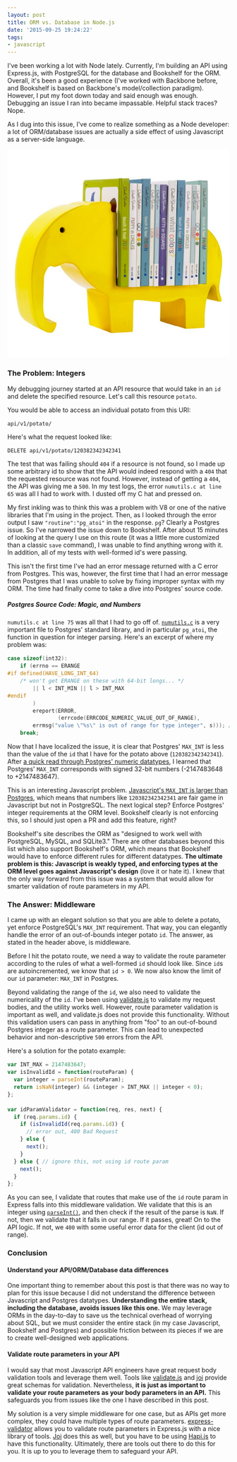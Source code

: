 ```yaml
---
layout: post
title: ORM vs. Database in Node.js
date: '2015-09-25 19:24:22'
tags:
- javascript
---
```


I've been working a lot with Node lately. Currently, I'm building an API using Express.js, with PostgreSQL for the database and Bookshelf for the ORM. Overall, it's been a good experience (I've worked with Backbone before, and Bookshelf is based on Backbone's model/collection paradigm). However, I put my foot down today and said enough was enough. Debugging an issue I ran into became impassable. Helpful stack traces? Nope.

As I dug into this issue, I've come to realize something as a Node developer: a lot of ORM/database issues are actually a side effect of using Javascript as a server-side language.

![](/assets/images/orm-vs-database-nodejs/elephant-bookshelf.jpg)

### The Problem: Integers

My debugging journey started at an API resource that would take in an `id` and delete the specified resource. Let's call this resource `potato`.

You would be able to access an individual potato from this URI:

```
api/v1/potato/
```

Here's what the request looked like:

```
DELETE api/v1/potato/120382342342341
```

The test that was failing should `404` if a resource is not found, so I made up some arbitrary id to show that the API would indeed respond with a `404` that the requested resource was not found. However, instead of getting a `404`, the API was giving me a `500`. In my test logs, the error `numutils.c at line 65` was all I had to work with. I dusted off my C hat and pressed on.

My first inkling was to think this was a problem with V8 or one of the native libraries that I'm using in the project. Then, as I looked through the error output I saw `"routine":"pg_atoi"` in the response. `pg`? Clearly a Postgres issue. So I've narrowed the issue down to Bookshelf. After about 15 minutes of looking at the query I use on this route (it was a little more customized than a classic `save` command), I was unable to find anything wrong with it. In addition, all of my tests with well-formed id's were passing.

This isn't the first time I've had an error message returned with a C error from Postgres. This was, however, the first time that I had an error message from Postgres that I was unable to solve by fixing improper syntax with my ORM. The time had finally come to take a dive into Postgres' source code.

##### Postgres Source Code: Magic, and Numbers

`numutils.c at line 75` was all that I had to go off of. [`numutils.c`](http://doxygen.postgresql.org/numutils_8c.html) is a very important file to Postgres' standard library, and in particular `pg_atoi`, the function in question for integer parsing. Here's an excerpt of where my problem was:

```c
case sizeof(int32):
    if (errno == ERANGE
#if defined(HAVE_LONG_INT_64)
    /* won't get ERANGE on these with 64-bit longs... */
        || l < INT_MIN || l > INT_MAX
#endif
        )
        ereport(ERROR,
                (errcode(ERRCODE_NUMERIC_VALUE_OUT_OF_RANGE),
        errmsg("value \"%s\" is out of range for type integer", s))); // line 75
    break;
```

Now that I have localized the issue, it is clear that Postgres' `MAX_INT` is less than the value of the `id` that I have for the potato above (`120382342342341`). After [a quick read through Postgres' numeric datatypes](http://www.postgresql.org/docs/9.1/static/datatype-numeric.html), I learned that Postgres' `MAX_INT` corresponds with signed 32-bit numbers (-2147483648 to +2147483647).

This is an interesting Javascript problem. [Javascript's `MAX_INT` is larger than Postgres](http://stackoverflow.com/questions/307179/what-is-javascripts-highest-integer-value-that-a-number-can-go-to-without-losin), which means that numbers like `120382342342341` are fair game in Javascript but not in PostgreSQL. The next logical step? Enforce Postgres' integer requirements at the ORM level. Bookshelf clearly is not enforcing this, so I should just open a PR and add this feature, right?

Bookshelf's site describes the ORM as "designed to work well with PostgreSQL, MySQL, and SQLite3." There are other databases beyond this list which also support Bookshelf's ORM, which means that Bookshelf would have to enforce different rules for different datatypes. **The ultimate problem is this: Javascript is weakly typed, and enforcing types at the ORM level goes against Javascript's design** (love it or hate it). I knew that the only way forward from this issue was a system that would allow for smarter validation of route parameters in my API.

### The Answer: Middleware

I came up with an elegant solution so that you are able to delete a potato, yet enforce PostgreSQL's `MAX_INT` requirement. That way, you can elegantly handle the error of an out-of-bounds integer potato `id`. The answer, as stated in the header above, is middleware.

Before I hit the potato route, we need a way to validate the route parameter according to the rules of what a well-formed `id` should look like. Since `id`s are autoincremented, we know that `id > 0`. We now also know the limit of our `id` parameter: `MAX_INT` in Postgres.

Beyond validating the range of the `id`, we also need to validate the numericality of the `id`. I've been using [validate.js](http://validatejs.org/) to validate my request bodies, and the utility works well. However, route parameter validation is important as well, and validate.js does not provide this functionality. Without this validation users can pass in anything from "foo" to an out-of-bound Postgres integer as a route parameter. This can lead to unexpected behavior and non-descriptive `500` errors from the API.

Here's a solution for the potato example:

```js
var INT_MAX = 2147483647;
var isInvalidId = function(routeParam) {
  var integer = parseInt(routeParam);
  return isNaN(integer) && (integer > INT_MAX || integer < 0);
};

var idParamValidator = function(req, res, next) {
  if (req.params.id) {
    if (isInvalidId(req.params.id)) {
      // error out, 400 Bad Request
    } else {
      next();
    }
  } else { // ignore this, not using id route param
    next();
  }
};
```

As you can see, I validate that routes that make use of the `id` route param in Express falls into this middleware validation. We validate that this is an integer using [`parseInt()`](https://developer.mozilla.org/en-US/docs/Web/JavaScript/Reference/Global_Objects/parseInt), and then check if the result of the parse is `NaN`. If not, then we validate that it falls in our range. If it passes, great! On to the API logic. If not, we `400` with some useful error data for the client (id out of range).

### Conclusion

#### Understand your API/ORM/Database data differences
One important thing to remember about this post is that there was no way to plan for this issue because I did not understand the difference between Javascript and Postgres datatypes. **Understanding the entire stack, including the database, avoids issues like this one.** We may leverage ORMs in the day-to-day to save us the technical overhead of worrying about SQL, but we must consider the entire stack (in my case Javascript, Bookshelf and Postgres) and possible friction between its pieces if we are to create well-designed web applications.

#### Validate route parameters in your API
I would say that most Javascript API engineers have great request body validation tools and leverage them well. Tools like [validate.js](http://validatejs.org/) and [joi](https://github.com/hapijs/joi) provide great schemas for validation. Nevertheless, **it is just as important to validate your route parameters as your body parameters in an API.** This safeguards you from issues like the one I have described in this post.

My solution is a very simple middleware for one case, but as APIs get more complex, they could have multiple types of route parameters. [express-validator](https://github.com/ctavan/express-validator) allows you to validate route parameters in Express.js with a nice library of tools. [Joi](http://hapijs.com/tutorials/validation#path-parameters) does this as well, but you have to be using [Hapi.js](http://hapijs.com/) to have this functionality. Ultimately, there are tools out there to do this for you. It is up to you to leverage them to safeguard your API.
